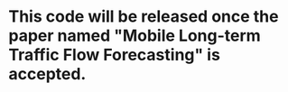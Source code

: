 # This code will be released once the paper named "Mobile Long-term Traffic Flow Forecasting" is accepted.
